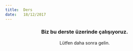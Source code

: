 ```yaml
---
title:  Ders
date:   18/12/2017
---
```


### <center>Biz bu derste üzerinde çalışıyoruz.</center>
<center>Lütfen daha sonra gelin.</center>